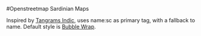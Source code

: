 #Openstreetmap Sardinian Maps

Inspired by [Tangrams Indic](https://github.com/srikanthlogic/tangrams-indic), uses name:sc as primary tag, with a fallback to name.
Default style is [Bubble Wrap](https://github.com/tangrams/bubble-wrap).

